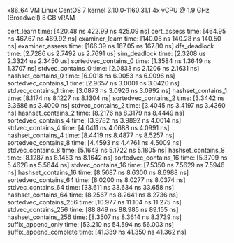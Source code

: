 x86_64 VM
Linux CentOS 7 kernel 3.10.0-1160.31.1
4x vCPU @ 1.9 GHz (Broadwell)
8 GB vRAM

cert_learn              time:   [420.48 ns 422.99 ns 425.09 ns]
cert_assess             time:   [464.95 ns 467.67 ns 469.92 ns]
examiner_learn          time:   [140.06 ns 140.28 ns 140.50 ns]
examiner_assess         time:   [166.39 ns 167.05 ns 167.80 ns]
dfs_deadlock            time:   [2.7286 us 2.7492 us 2.7691 us]
sim_deadlock            time:   [2.3208 us 2.3324 us 2.3450 us]
sortedvec_contains_0    time:   [1.3584 ns 1.3649 ns 1.3707 ns]
stdvec_contains_0       time:   [2.0833 ns 2.1206 ns 2.1631 ns]
hashset_contains_0      time:   [6.9018 ns 6.9053 ns 6.9096 ns]
sortedvec_contains_1    time:   [2.9657 ns 3.0001 ns 3.0420 ns]
stdvec_contains_1       time:   [3.0873 ns 3.0926 ns 3.0992 ns]
hashset_contains_1      time:   [8.1174 ns 8.1227 ns 8.1304 ns]
sortedvec_contains_2    time:   [3.3442 ns 3.3686 ns 3.4000 ns]
stdvec_contains_2       time:   [3.4045 ns 3.4197 ns 3.4360 ns]
hashset_contains_2      time:   [8.2176 ns 8.3179 ns 8.4449 ns]
sortedvec_contains_4    time:   [3.9782 ns 3.9892 ns 4.0014 ns]
stdvec_contains_4       time:   [4.0411 ns 4.0688 ns 4.0991 ns]
hashset_contains_4      time:   [8.4419 ns 8.4877 ns 8.5257 ns]
sortedvec_contains_8    time:   [4.4593 ns 4.4761 ns 4.5009 ns]
stdvec_contains_8       time:   [5.1648 ns 5.1722 ns 5.1805 ns]
hashset_contains_8      time:   [8.1287 ns 8.1453 ns 8.1642 ns]
sortedvec_contains_16   time:   [5.3709 ns 5.4628 ns 5.5644 ns]
stdvec_contains_16      time:   [7.5350 ns 7.5629 ns 7.5946 ns]
hashset_contains_16     time:   [8.5687 ns 8.6300 ns 8.6988 ns]
sortedvec_contains_64   time:   [8.0200 ns 8.0277 ns 8.0374 ns]
stdvec_contains_64      time:   [33.611 ns 33.634 ns 33.658 ns]
hashset_contains_64     time:   [8.2567 ns 8.2641 ns 8.2736 ns]
sortedvec_contains_256  time:   [10.977 ns 11.104 ns 11.275 ns]
stdvec_contains_256     time:   [88.849 ns 88.985 ns 89.155 ns]
hashset_contains_256    time:   [8.3507 ns 8.3614 ns 8.3739 ns]
suffix_append_only      time:   [53.210 ns 54.594 ns 56.003 ns]
suffix_append_complete  time:   [41.339 ns 41.350 ns 41.362 ns]